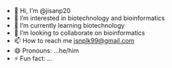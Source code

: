 - 👋 Hi, I’m @jisanp20
- 👀 I’m interested in biotechnology and bioinformatics
- 🌱 I’m currently learning biotechnology
- 💞️ I’m looking to collaborate on bioinformatics
- 📫 How to reach me jsnplk99@gmail.com
- 😄 Pronouns: ...he/him
- ⚡ Fun fact: ...

<!---
jisanp20/jisanp20 is a ✨ special ✨ repository because its `README.md` (this file) appears on your GitHub profile.
You can click the Preview link to take a look at your changes.
--->
